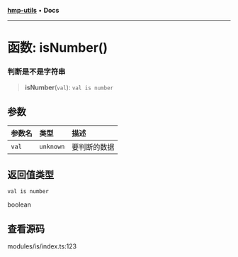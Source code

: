 [**hmp-utils**](../README.md) • **Docs**

***

# 函数: isNumber()

### 判断是不是字符串

> **isNumber**(`val`): `val is number`

## 参数

| 参数名 | 类型 | 描述 |
| :------ | :------ | :------ |
| `val` | `unknown` | 要判断的数据 |

## 返回值类型

`val is number`

boolean

## 查看源码

modules/is/index.ts:123

